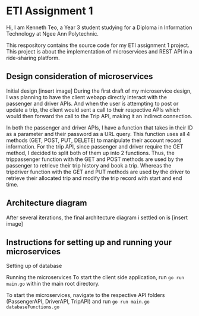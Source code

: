 # ETI Assignment 1

Hi, I am Kenneth Teo, a Year 3 student studying for a Diploma in Information Technology at Ngee Ann Polytechnic.

This respository contains the source code for my ETI assignment 1 project. This project is about the implementation of microservices and REST API in a ride-sharing platform.

## Design consideration of microservices

Initial design
[insert image]
During the first draft of my microservice design, I was planning to have the client webapp directly interact with the passenger and driver APIs. And when the user is attempting to post or update a trip, the client would sent a call to their respective APIs which would then forward the call to the Trip API, making it an indirect connection.

In both the passenger and driver APIs, I have a function that takes in their ID as a parameter and their password as a URL query. This function uses all 4 methods (GET, POST, PUT, DELETE) to manipulate their account record information. For the trip API, since passenger and driver require the GET method, I decided to split both of them up into 2 functions. Thus, the trippassenger function with the GET and POST methods are used by the passenger to retrieve their trip history and book a trip. Whereas the tripdriver function with the GET and PUT methods are used by the driver to retrieve their allocated trip and modify the trip record with start and end time.

## Architecture diagram

After several iterations, the final architecture diagram i settled on is
[insert image]

## Instructions for setting up and running your microservices

Setting up of database

Running the microservices
To start the client side application, run `go run main.go` within the main root directory.

To start the microservices, navigate to the respective API folders (PassengerAPI, DriverAPI, TripAPI) and run `go run main.go databaseFunctions.go`
